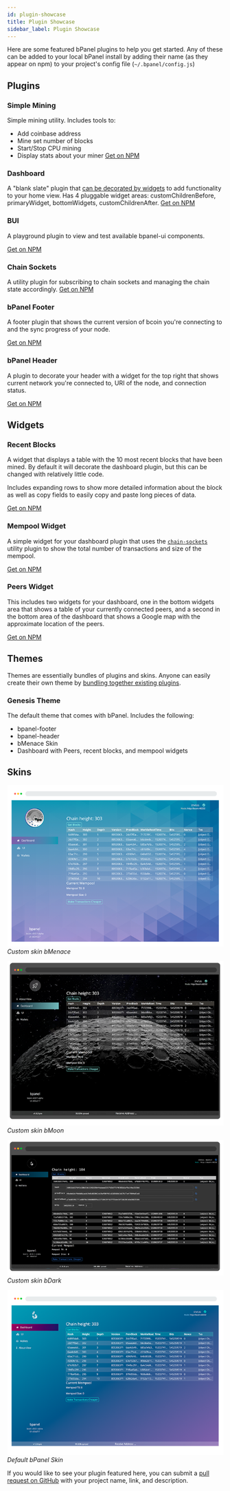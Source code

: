 ```yaml
---
id: plugin-showcase
title: Plugin Showcase
sidebar_label: Plugin Showcase
---
```

Here are some featured bPanel plugins to help you get started.
Any of these can be added to your local bPanel install by adding
their name (as they appear on npm) to your project's config file
(`~/.bpanel/config.js`)

## Plugins
### Simple Mining
Simple mining utility. Includes tools to:
- Add coinbase address
- Mine set number of blocks
- Start/Stop CPU mining
- Display stats about your miner
[Get on NPM](https://npmjs.com/@bpanel/simple-mining)

### Dashboard
A "blank slate" plugin that [can be decorated by widgets](/docs/api-decorate-plugins.html)
to add functionality to your home view. Has 4 pluggable
widget areas: customChildrenBefore, primaryWidget, bottomWidgets,
customChildrenAfter.
[Get on NPM](https://npmjs.com/@bpanel/dashboard)

### BUI
A playground plugin to view and test available bpanel-ui components.

[Get on NPM](https://npmjs.com/@bpanel/bui)

### Chain Sockets
A utility plugin for subscribing to chain sockets
and managing the chain state accordingly.
[Get on NPM](https://npmjs.com/@bpanel/chain-sockets)

### bPanel Footer
A footer plugin that shows the current version of bcoin you're connecting to and the
sync progress of your node.

[Get on NPM](https://npmjs.com/package/@bpanel/bpanel-footer)

### bPanel Header
A plugin to decorate your header with a widget for the top right that shows
current network you're connected to, URI of the node, and connection status.

[Get on NPM](https://npmjs.com/package/@bpanel/bpanel-header)

## Widgets
### Recent Blocks
A widget that displays a table with the 10 most recent blocks that have been mined.
By default it will decorate the dashboard plugin, but this can be changed with relatively
little code.

Includes expanding rows to show more detailed information about the block
as well as copy fields to easily copy and paste long pieces of data.

[Get on NPM](https://npmjs.com/@bpanel/recent-blocks)

### Mempool Widget
A simple widget for your dashboard plugin that uses the [`chain-sockets`](#chain-sockets)
utility plugin to show the total number of transactions and size of the mempool.

[Get on NPM](https://npmjs.com/@bpanel/mempool-widget)

### Peers Widget
This includes two widgets for your dashboard, one in the bottom widgets area that shows
a table of your currently connected peers, and a second in the bottom area of the dashboard
that shows a Google map with the approximate location of the peers.

[Get on NPM](https://npmjs.com/@bpanel/peers-widget)

## Themes
Themes are essentially bundles of plugins and skins. Anyone can easily create
their own theme by [bundling together existing plugins](/docs/api-bundling-plugins.html).

### Genesis Theme
The default theme that comes with bPanel. Includes the following:
- bpanel-footer
- bpanel-header
- bMenace Skin
- Dashboard with Peers, recent blocks, and mempool widgets

## Skins
![bMenace Theme](/img/theme-bMenace-white.png "menace theme")*Custom skin bMenace*

![bMoon Theme](/img/theme-bMoon-dark.png "moon theme")*Custom skin bMoon*

![Dark Theme](/img/theme-bDark-dark.png "dark theme")*Custom skin bDark*

![Default Theme](/img/theme-bDefault-white.png "default theme")*Default bPanel Skin*


If you would like to see your plugin featured here, you can submit a [pull request on GitHub](https://github.com/bpanel-org/bpanel-docs/pulls) with your project name, link, and description.
